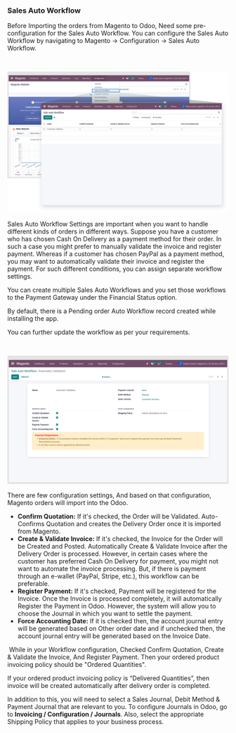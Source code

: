 ### Sales Auto Workflow



Before Importing the orders from Magento to Odoo, Need some pre-configuration for the Sales Auto Workflow. You can configure the Sales Auto Workflow by navigating to Magento -> Configuration -> Sales Auto Workflow.


 


![](./images/4-9-1-1.png)


Sales Auto Workflow Settings are important when you want to handle different kinds of orders in different ways. Suppose you have a customer who has chosen Cash On Delivery as a payment method for their order. In such a case you might prefer to manually validate the invoice and register payment. Whereas if a customer has chosen PayPal as a payment method, you may want to automatically validate their invoice and register the payment. For such different conditions, you can assign separate workflow settings.


You can create multiple Sales Auto Workflows and you set those workflows to the Payment Gateway under the Financial Status option.


By default, there is a Pending order Auto Workflow record created while installing the app.


You can further update the workflow as per your requirements.


 


![](./images/4-9-1-2.png)


There are few configuration settings, And based on that configuration, Magento orders will import into the Odoo.


* **Confirm Quotation:** If it's checked, the Order will be Validated. Auto-Confirms Quotation and creates the Delivery Order once it is imported from Magento.
* **Create & Validate Invoice:** If it's checked, the Invoice for the Order will be Created and Posted. Automatically Create & Validate Invoice after the Delivery Order is processed. However, in certain cases where the customer has preferred Cash On Delivery for payment, you might not want to automate the invoice processing. But, if there is payment through an e-wallet (PayPal, Stripe, etc.), this workflow can be preferable.
* **Register Payment:** If it's checked, Payment will be registered for the Invoice. Once the Invoice is processed completely, it will automatically Register the Payment in Odoo. However, the system will allow you to choose the Journal in which you want to settle the payment.
* **Force Accounting Date:** If it is checked then, the account journal entry will be generated based on Other order date and if unchecked then, the account journal entry will be generated based on the Invoice Date.



 While in your Workflow configuration, Checked Confirm Quotation, Create & Validate the Invoice, And Register Payment. Then your ordered product invoicing policy should be "Ordered Quantities".


If your ordered product invoicing policy is “Delivered Quantities”, then invoice will be created automatically after delivery order is completed.



In addition to this, you will need to select a Sales Journal, Debit Method & Payment Journal that are relevant to you. To configure Journals in Odoo, go to **Invoicing / Configuration / Journals**. Also, select the appropriate Shipping Policy that applies to your business process. 



